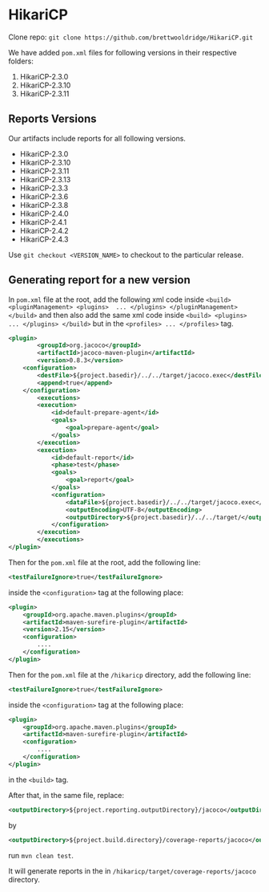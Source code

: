 # HikariCP

Clone repo: `git clone https://github.com/brettwooldridge/HikariCP.git`

We have added `pom.xml` files for following versions in their respective folders:

1. HikariCP-2.3.0
2. HikariCP-2.3.10
3. HikariCP-2.3.11

## Reports Versions

Our artifacts include reports for all following versions.

* HikariCP-2.3.0
* HikariCP-2.3.10
* HikariCP-2.3.11
* HikariCP-2.3.13
* HikariCP-2.3.3
* HikariCP-2.3.6
* HikariCP-2.3.8
* HikariCP-2.4.0
* HikariCP-2.4.1
* HikariCP-2.4.2
* HikariCP-2.4.3


Use `git checkout <VERSION_NAME>` to checkout to the particular release.

## Generating report for a new version

In `pom.xml` file at the root, add the following xml code inside ```<build> <pluginManagement> <plugins>  ... </plugins> </pluginManagement> </build>``` and then also add the same xml code inside ```<build> <plugins> ... </plugins> </build>``` but in the `<profiles> ... </profiles>` tag.

```xml
<plugin>
        <groupId>org.jacoco</groupId>
        <artifactId>jacoco-maven-plugin</artifactId>
        <version>0.8.3</version>
    <configuration>
        <destFile>${project.basedir}/../../target/jacoco.exec</destFile>
        <append>true</append>
    </configuration>
        <executions>
        <execution>
            <id>default-prepare-agent</id>
            <goals>
                <goal>prepare-agent</goal>
            </goals>
        </execution>
        <execution>
            <id>default-report</id>
            <phase>test</phase>
            <goals>
                <goal>report</goal>
            </goals>
            <configuration>
                <dataFile>${project.basedir}/../../target/jacoco.exec</dataFile>
                <outputEncoding>UTF-8</outputEncoding>
                <outputDirectory>${project.basedir}/../../target/</outputDirectory>
            </configuration>
        </execution>
        </executions>
</plugin>
```

Then for the `pom.xml` file at the root, add the following line:

```xml
<testFailureIgnore>true</testFailureIgnore>
```

inside the `<configuration>` tag at the following place:

```xml
<plugin>
    <groupId>org.apache.maven.plugins</groupId>
    <artifactId>maven-surefire-plugin</artifactId>
    <version>2.15</version>
    <configuration>
        ....
    </configuration>
</plugin>
```

Then for the `pom.xml` file at the `/hikaricp` directory, add the following line:

```xml
<testFailureIgnore>true</testFailureIgnore>
```

inside the `<configuration>` tag at the following place:

```xml
<plugin>
    <groupId>org.apache.maven.plugins</groupId>
    <artifactId>maven-surefire-plugin</artifactId>
    <configuration>
        ....
    </configuration>
</plugin>
```
in the `<build>` tag.

After that, in the same file, replace:

```xml
<outputDirectory>${project.reporting.outputDirectory}/jacoco</outputDirectory>
```

by

```xml
<outputDirectory>${project.build.directory}/coverage-reports/jacoco</outputDirectory>
```

run `mvn clean test`.

It will generate reports in the in `/hikaricp/target/coverage-reports/jacoco` directory.
